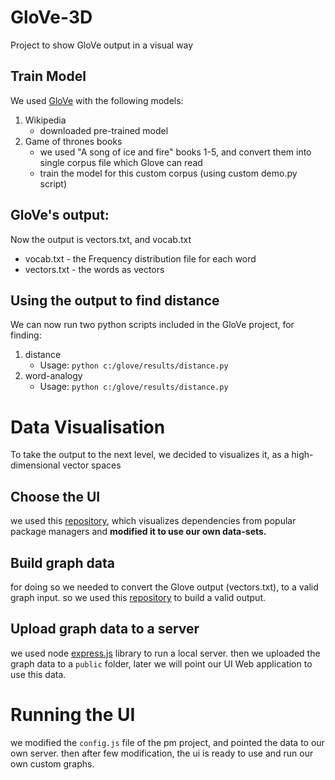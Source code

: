 # GloVe-3D
Project to show GloVe output in a visual way

## Train Model

We used [GloVe](https://github.com/stanfordnlp/GloVe) with the following models:
1. Wikipedia
	- downloaded pre-trained model
2. Game of thrones books
	- we used "A song of ice and fire" books 1-5, and convert them into single corpus file which Glove can read
	- train the model for this custom corpus (using custom demo.py script)

## GloVe's output:
Now the output is vectors.txt, and vocab.txt
- vocab.txt - the Frequency distribution file for each word
- vectors.txt - the words as vectors

## Using the output to find distance
We can now run two python scripts included in the GloVe project, for finding:
1. distance
	- Usage: `python c:/glove/results/distance.py`
2. word-analogy
	- Usage: `python c:/glove/results/distance.py`

# Data Visualisation
To take the output to the next level, we decided to visualizes it, as a high-dimensional vector spaces

## Choose the UI
we used this [repository](https://github.com/anvaka/pm/tree/master/about#software-galaxies-documentation), which visualizes dependencies from popular package managers and **modified it to use our own data-sets.**

## Build graph data
for doing so we needed to convert the Glove output (vectors.txt), to a valid graph input.
so we used this [repository](https://github.com/anvaka/word2vec-graph) to build a valid output.

## Upload graph data to a server
we used node [express.js](https://expressjs.com/) library to run a local server.
then we uploaded the graph data to a `public` folder, later we will point our UI Web application to use this data.

# Running the UI
we modified the `config.js` file of the pm project, and pointed the data to our own server.
then after few modification, the ui is ready to use and run our own custom graphs.

